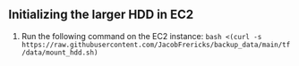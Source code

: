 ## Initializing the larger HDD in EC2
1. Run the following command on the EC2 instance: `bash <(curl -s https://raw.githubusercontent.com/JacobFrericks/backup_data/main/tf/data/mount_hdd.sh)`
